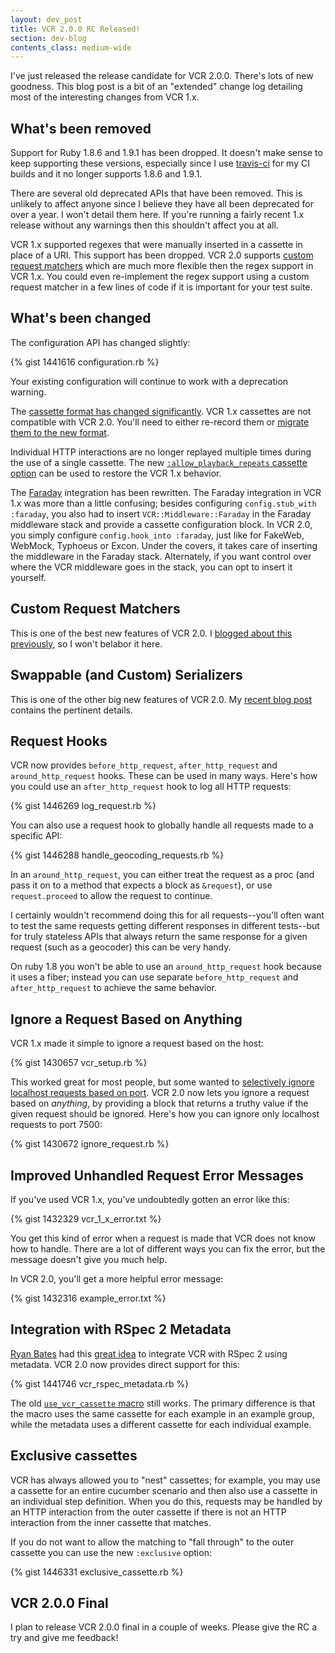 ```yaml
---
layout: dev_post
title: VCR 2.0.0 RC Released!
section: dev-blog
contents_class: medium-wide
---
```


I've just released the release candidate for VCR 2.0.0. There's lots of
new goodness. This blog post is a bit of an "extended" change log detailing
most of the interesting changes from VCR 1.x.

## What's been removed

Support for Ruby 1.8.6 and 1.9.1 has been dropped. It doesn't make sense
to keep supporting these versions, especially since I use [travis-ci](http://travis-ci.org/#!/myronmarston/vcr)
for my CI builds and it no longer supports 1.8.6 and 1.9.1.

There are several old deprecated APIs that have been removed. This is
unlikely to affect anyone since I believe they have all been deprecated
for over a year. I won't detail them here. If you're running a fairly
recent 1.x release without any warnings then this shouldn't affect you
at all.

VCR 1.x supported regexes that were manually inserted in a cassette in
place of a URI. This support has been dropped. VCR 2.0 supports [custom request
matchers](/n/dev-blog/2011/10/custom-request-matchers-in-vcr-2-0#request_matching_in_vcr_20)
which are much more flexible then
the regex support in VCR 1.x. You could even re-implement the regex
support using a custom request matcher in a few lines of code if it
is important for your test suite.

## What's been changed

The configuration API has changed slightly:

{% gist 1441616 configuration.rb %}

Your existing configuration will continue to work with a deprecation
warning.

The [cassette format has changed
significantly](/n/dev-blog/2011/11/cassettes-in-vcr-2-0). VCR 1.x
cassettes are not compatible with VCR 2.0. You'll need to either
re-record them or [migrate them to the new
format](https://github.com/myronmarston/vcr/blob/master/Upgrade.md).

Individual HTTP interactions are no longer replayed multiple times
during the use of a single cassette. The new [`:allow_playback_repeats` cassette
option](https://www.relishapp.com/myronmarston/vcr/docs/request-matching/playback-repeats)
can be used to restore the VCR 1.x behavior.

The [Faraday](https://github.com/technoweenie/faraday) integration has
been rewritten. The Faraday integration in VCR 1.x was more than a
little confusing; besides configuring `config.stub_with :faraday`, you
also had to insert `VCR::Middleware::Faraday` in the Faraday middleware
stack and provide a cassette configuration block. In VCR 2.0, you simply
configure `config.hook_into :faraday`, just like for FakeWeb, WebMock,
Typhoeus or Excon. Under the covers, it takes care of inserting the
middleware in the Faraday stack. Alternately, if you want control over
where the VCR middleware goes in the stack, you can opt to insert it
yourself.

## Custom Request Matchers

This is one of the best new features of VCR 2.0. I [blogged about this
previously](/n/dev-blog/2011/10/custom-request-matchers-in-vcr-2-0#request_matching_in_vcr_20),
so I won't belabor it here.

## Swappable (and Custom) Serializers

This is one of the other big new features of VCR 2.0. My [recent blog
post](/n/dev-blog/2011/11/cassettes-in-vcr-2-0#new_serializers)
contains the pertinent details.

## Request Hooks

VCR now provides `before_http_request`, `after_http_request`
and `around_http_request` hooks. These can be used in many ways.
Here's how you could use an `after_http_request` hook to log all
HTTP requests:

{% gist 1446269 log_request.rb %}

You can also use a request hook to globally handle all requests
made to a specific API:

{% gist 1446288 handle_geocoding_requests.rb %}

In an `around_http_request`, you can either treat the request as
a proc (and pass it on to a method that expects a block as `&request`),
or use `request.proceed` to allow the request to continue.

I certainly wouldn't recommend doing this for all requests--you'll often
want to test the same requests getting different responses in different
tests--but for truly stateless APIs that always return the same response
for a given request (such as a geocoder) this can be very handy.

On ruby 1.8 you won't be able to use an `around_http_request` hook
because it uses a fiber; instead you can use separate
`before_http_request` and `after_http_request` to achieve the same
behavior.

## Ignore a Request Based on Anything

VCR 1.x made it simple to ignore a request based on the host:

{% gist 1430657 vcr_setup.rb %}

This worked great for most people, but some wanted
to [selectively ignore localhost requests based on
port](https://github.com/myronmarston/vcr/issues/42). VCR 2.0
now lets you ignore a request based on _anything_, by providing
a block that returns a truthy value if the given request
should be ignored. Here's how you can ignore only localhost requests
to port 7500:

{% gist 1430672 ignore_request.rb %}

## Improved Unhandled Request Error Messages

If you've used VCR 1.x, you've undoubtedly gotten an error like this:

{% gist 1432329 vcr_1_x_error.txt %}

You get this kind of error when a request is made that VCR does not
know how to handle. There are a lot of different ways you can fix the
error, but the message doesn't give you much help.

In VCR 2.0, you'll get a more helpful error message:

{% gist 1432316 example_error.txt %}

## Integration with RSpec 2 Metadata

[Ryan Bates](http://twitter.com/rbates) had this [great
idea](https://gist.github.com/1212530) to
integrate VCR with RSpec 2 using metadata. VCR 2.0 now
provides direct support for this:

{% gist 1441746 vcr_rspec_metadata.rb %}

The old [`use_vcr_cassette`
macro](https://www.relishapp.com/myronmarston/vcr/docs/test-frameworks/usage-with-rspec-macro)
still works. The primary difference is that the macro uses the same
cassette for each example in an example group, while the metadata uses
a different cassette for each individual example.

## Exclusive cassettes

VCR has always allowed you to "nest" cassettes; for example, you may use
a cassette for an entire cucumber scenario and then also use a cassette
in an individual step definition. When you do this, requests may be
handled by an HTTP interaction from the outer cassette if there
is not an HTTP interaction from the inner cassette that matches.

If you do not want to allow the matching to "fall through" to the outer
cassette you can use the new `:exclusive` option:

{% gist 1446331 exclusive_cassette.rb %}

## VCR 2.0.0 Final

I plan to release VCR 2.0.0 final in a couple of weeks. Please give
the RC a try and give me feedback!
